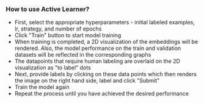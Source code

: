### How to use Active Learner?

* First, select the appropriate hyperparameters - initial labeled examples, lr, strategy, and number of epochs
* Click "Train" button to start model training
* When training is completed, a 2D visualization of the embeddings will be rendered. Also, the model performance on the train and validation datasets will be reflected in the corresponding graphs 
* The datapoints that require human labeling are overlaid on the 2D visualization as "to label" dots
* Next, provide labels by clicking on these data points which then renders the image on the right hand side, label and click "Submit"
* Train the model again
* Repeat the process until you have achieved the desired performance